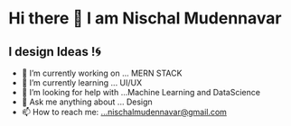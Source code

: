 # Hi there 👋 I am Nischal Mudennavar
## I design Ideas !🌀

- 🔭 I’m currently working on ... MERN STACK 
- 🌱 I’m currently learning ... UI/UX
- 🤔 I’m looking for help with ...Machine Learning and DataScience
- 💬 Ask me anything about ... Design
- 📫 How to reach me: ...nischalmudennavar@gmail.com

